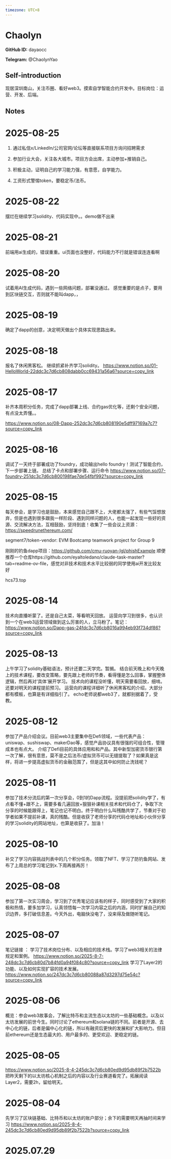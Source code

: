 ```yaml
---
timezone: UTC+8
---
```


# Chaolyn

**GitHub ID:** dayaocc

**Telegram:** @ChaolynYao

## Self-introduction

现居深圳南山，关注币圈、看好web3。摸索自学智能合约开发中。目标岗位：运营、开发、后端。

## Notes

<!-- Content_START -->

# 2025-08-25
<!-- DAILY_CHECKIN_2025-08-25_START -->
1.  通过私信x/LinkedIn/公司官网/论坛等直接联系项目方询问招聘需求
    
2.  参加行业大会，关注各大城市。项目方会出席，主动参加+推销自己。
    
3.  积极主动，证明自己的学习能力强，有意愿，自学能力。
    
4.  工资形式警惕token，要稳定币/法币。
<!-- DAILY_CHECKIN_2025-08-25_END -->


# 2025-08-22
<!-- DAILY_CHECKIN_2025-08-22_START -->
摆烂在继续学习solidity、代码实现中。。demo做不出来
<!-- DAILY_CHECKIN_2025-08-22_END -->

# 2025-08-21

前端用ai生成的，错误重重。ui页面也没整好，代码能力不行就是错误连连看啊

# 2025-08-20

试着用AI生成代码，遇到一些网络问题，部署没通过。
感觉重要的是点子，要用到区块链交互，否则就不能叫dapp，，

# 2025-08-19

确定了dapp的创意，决定明天做出个具体实现思路出来。

# 2025-08-18

报名了休闲黑客松。
继续抓紧补齐学习solidity。
https://www.notion.so/01-HelloWorld-22ddc3c7d6cb808dabb0cc69431a56a6?source=copy_link

# 2025-08-17

补齐本周积分任务，完成了dapp部署上线、合约gas优化等，还剩个安全问题，有点没太弄懂。。

https://www.notion.so/08-Dapp-252dc3c7d6cb808190e5dff97169a7c7?source=copy_link

# 2025-08-16

调试了一天终于部署成功了foundry，成功输出hello foundry！测试了智能合约，下一步部署上链。
总结了卡点和部署步骤、运行命令
https://www.notion.so/07-foundry-251dc3c7d6cb800198fae7de54fbf992?source=copy_link

# 2025-08-15

每天参会，是学习也是鼓励，本来感觉自己跟不上，大佬都太强了，有些气馁想放弃，但是也遇到很多跟我一样阶段、遇到同样问题的人，也能一起发现一些好的资源、交流解决方法，互相鼓励，坚持到底！收集了一些会议上资源：
https://speedrunethereum.com/

segment7/token-vendor: EVM Bootcamp teamwork project for Group 9

刚刚的钓鱼dapp项目：https://github.com/cmu-ruoyan-lgl/phishExample
顺便推荐一个仓库https://github.com/eyaltoledano/claude-task-master?tab=readme-ov-file，感觉对非技术和技术水平比较弱的同学使用ai开发比较友好

hcs73.top

# 2025-08-14

技术向直播听蒙了。还是自己太菜，等看明天回放。
运营向学习到很多，也认识到一个在web3运营领域做到这么厉害的人，立马粉了。笔记：
https://www.notion.so/Dapp-gas-24fdc3c7d6cb8016a994eb93f734df86?source=copy_link

# 2025-08-13

上午学习了solidity基础语法，预计还要二天学完。暂搁。
结合前天晚上和今天晚上的技术课程，要改变策略，要先跟上老师的节奏，看得懂是怎么回事，掌握整体逻辑，然后再对‘具体’展开学习。
技术向的课程没听懂，明天需要看回放，细啃。还要对明天的课程提前预习。
运营向的课程详细听了休闲黑客松的介绍，大部分都有模板，也算是有详细指引了。
echo老师说都web3了，就都别据着了，受教。

# 2025-08-12

参加了产品介绍会议。目前web3主要集中在Defi领域，一些代表产品：uniswap、sushiswap、makerDao等，感觉产品协议具有很强的可组合性，管理成本也有点大。
介绍了Defi目前的具体应用和和产品。其中新型加密货币银行第一次了解，很有意思，莫不是之后法币/虚拟货币可以无缝提取了？如果真是这样，将进一步提高虚拟货币的金融范围了，但是这其中如何防止洗钱呢？

# 2025-08-11

参加了技术分流后的第一次分享会，0到1的Dapp流程。没提前把solidity学了，有点看不懂+跟不上，需要多看几遍回放+狠狠补课相关技术和代码仓了，争取下次分享的时候能跟得上，笔记也记不明白。终于明白什么叫残酷共学了，节奏对于初学者如果不提前补课，真的残酷。但是收获了老师分享的代码仓地址和小伙伴分享的学习solidity的网站地址，也算是收获了。加油！

# 2025-08-10

补交了学习内容挑战列表中的几个积分任务。领取了NFT、学习了防钓鱼网站、发布了上周总的学习笔记到x.下周再接再厉！

# 2025-08-08

参加了第一次实习周会，学习到了优秀笔记应该有的样子，同时感受到了大家的积极和热情，要多加学习，认真领悟每一次学习内容之后的内涵，同时扩展自己的知识边界，多打破信息差。今天外出，电脑快没电了，没来得及做随听笔记。

# 2025-08-07

笔记链接 ：
学习了技术岗位分布、以及相应的技术栈。学习了web3相关的法律规定和案例。
https://www.notion.so/2025-8-7-248dc3c7d6cb80d7b84fd0a94f084c80?source=copy_link
学习了Layer2的功能、以及如何实现扩容的技术发展。
https://www.notion.so/247dc3c7d6cb80088a87d3297d75e54c?source=copy_link

# 2025-08-06

概览：参会web3故事会，了解比特币和主流生态以太坊的一些基础概念。以及以太坊发展的前世今生。同时讨论了ethereum和solana链的不同。前者是开源、去中心化的链，后者是偏中心化的链，所以有融资后更快的发展和扩大影响力。但目前ethereum还是生态最大的、用户最多的、更受欢迎、更稳定的链。

# 2025-08-05

https://www.notion.so/2025-8-4-245dc3c7d6cb80ed9d95db89f2b7522b
把昨天剩下的以太坊核心机制之后的内容以及行业赛道看完了。拓展阅读Layer2，需要2h，留给明天。

# 2025-08-04

先学习了区块链基础、比特币和以太坊的账户部分；余下的需要明天再抽时间来学习
https://www.notion.so/2025-8-4-245dc3c7d6cb80ed9d95db89f2b7522b?source=copy_link


# 2025.07.29


<!-- Content_END -->
